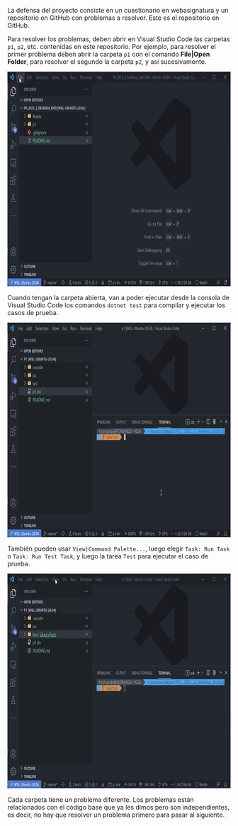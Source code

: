 La defensa del proyecto consiste en un cuestionario en webasignatura y un repositorio en GitHub con problemas a resolver. Este es el repositorio en GitHub.

Para resolver los problemas, deben abrir en Visual Studio Code las carpetas `p1`, `p2`, etc. contenidas en este repositorio. Por ejemplo, para resolver el primer problema deben abrir la carpeta `p1` con el comando **File|Open Folder**, para resolver el segundo la carpeta `p2`, y así sucesivamente.

<img src="./Assets/OpenFolder.gif" width="766" height="484"/>

<br>

Cuando tengan la carpeta abierta, van a poder ejecutar desde la consola de Visual Studio Code los comandos `dotnet test` para compilar y ejecutar los casos de prueba.

<img src="./Assets/DotnetRun.gif" width="766" height="484"/>

<br>

También pueden usar `View|Command Palette...`, luego elegir `Task: Run Task` o `Task: Run Test Task`, y luego la tarea `Test` para ejecutar el caso de prueba.

<img src="./Assets/RunTestTask.gif" width="766" height="484"/>

<br>

Cada carpeta tiene un problema diferente. Los problemas están relacionados con el código base que ya les dimos pero son independientes, es decir, no hay que resolver un problema primero para pasar al siguiente.

